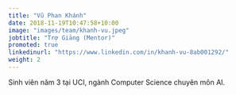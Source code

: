 ```yaml
---
title: "Vũ Phan Khánh"
date: 2018-11-19T10:47:58+10:00
image: "images/team/khanh-vu.jpeg"
jobtitle: "Trợ Giảng (Mentor)"
promoted: true
linkedinurl: "https://www.linkedin.com/in/khanh-vu-8ab001292/"
weight: 2
---
```


Sinh viên năm 3 tại UCI, ngành Computer Science chuyên môn AI.
